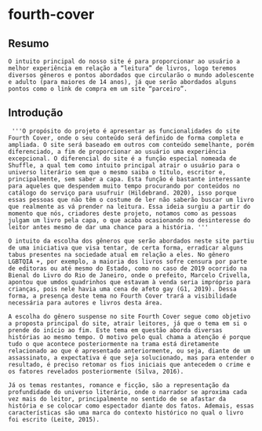 # fourth-cover

## Resumo
    O intuito principal do nosso site é para proporcionar ao usuário a melhor experiência em relação a “leitura” de livros, logo teremos diversos gêneros e pontos abordados que circularão o mundo adolescente e adulto (para maiores de 14 anos), já que serão abordados alguns pontos como o link de compra em um site “parceiro”.

## Introdução
     '''O propósito do projeto é apresentar as funcionalidades do site Fourth Cover, onde o seu conteúdo será definido de forma completa e ampliada. O site será baseado em outros com conteúdo semelhante, porém diferenciado, a fim de proporcionar ao usuário uma experiência excepcional. O diferencial do site é a função especial nomeada de Shuffle, a qual tem como intuito principal atrair o usuário para o universo literário sem que o mesmo saiba o título, escritor e, principalmente, sem saber a capa. Esta função é bastante interessante para aqueles que despendem muito tempo procurando por conteúdos no catálogo do serviço para usufruir (Hildebrand. 2020), isso porque essas pessoas que não têm o costume de ler não saberão buscar um livro que realmente as vá prender na leitura. Essa ideia surgiu a partir do momento que nós, criadores deste projeto, notamos como as pessoas julgam um livro pela capa, o que acaba ocasionando no desinteresse do leitor antes mesmo de dar uma chance para a história. '''

    O intuito da escolha dos gêneros que serão abordados neste site partiu de uma iniciativa que visa tentar, de certa forma, erradicar alguns tabus presentes na sociedade atual em relação a eles. No gênero LGBTQIA +, por exemplo, a maioria dos livros sofre censura por parte de editoras ou até mesmo do Estado, como no caso de 2019 ocorrido na Bienal do Livro do Rio de Janeiro, onde o prefeito, Marcelo Crivella, apontou que umdos quadrinhos que estavam à venda seria impróprio para crianças, pois nele havia uma cena de afeto gay (G1, 2019). Dessa forma, a presença deste tema no Fourth Cover trará a visibilidade necessária para autores e livros desta área.

    A escolha do gênero suspense no site Fourth Cover segue como objetivo a proposta principal do site, atrair leitores, já que o tema em si o prende do início ao fim. Este tema em questão aborda diversas histórias ao mesmo tempo. O motivo pelo qual chama a atenção é porque tudo o que acontece posteriormente na trama está diretamente relacionado ao que é apresentado anteriormente, ou seja, diante de um assassinato, a expectativa é que seja solucionado, mas para entender o resultado, é preciso retomar os fios iniciais que antecedem o crime e os fatores revelados posteriormente (Silva, 2016).

    Já os temas restantes, romance e ficção, são a representação da profundidade do universo literário, onde o narrador se aproxima cada vez mais do leitor, principalmente no sentido de se afastar da história e se colocar como espectador diante dos fatos. Ademais, essas características são uma marca do contexto histórico no qual o livro foi escrito (Leite, 2015).

